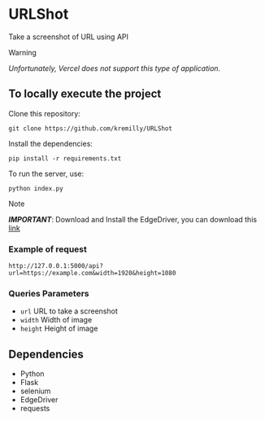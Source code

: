 # URLShot

Take a screenshot of URL using API

> [!warning]
> *Unfortunately, Vercel does not support this type of application.*

## To locally execute the project

Clone this repository:

```shell
git clone https://github.com/kremilly/URLShot
```

Install the dependencies:

```shell
pip install -r requirements.txt
```

To run the server, use:

```shell
python index.py
```

> [!note]
> ***IMPORTANT***: Download and Install the EdgeDriver, you can download this [link](https://developer.microsoft.com/en-us/microsoft-edge/tools/webdriver/?ch=1&form=MA13LH#downloads)

### Example of request

```shell
http://127.0.0.1:5000/api?url=https://example.com&width=1920&height=1080
```

### Queries Parameters

* `url` URL to take a screenshot
* `width` Width of image
* `height` Height of image

## Dependencies

* Python
* Flask
* selenium
* EdgeDriver
* requests
